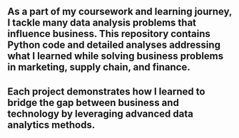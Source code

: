 ## As a part of my coursework and learning journey, I tackle many data analysis problems that influence business. This repository contains Python code and detailed analyses addressing what I learned while solving business problems in **marketing, supply chain, and finance.** 

## Each project demonstrates how I learned to bridge the gap between business and technology by leveraging advanced data analytics methods.
